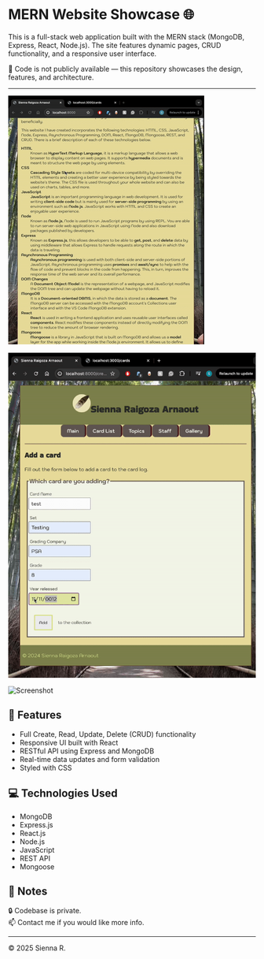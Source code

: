 # MERN Website Showcase 🌐

This is a full-stack web application built with the MERN stack (MongoDB, Express, React, Node.js). The site features dynamic pages, CRUD functionality, and a responsive user interface.

🔐 Code is not publicly available — this repository showcases the design, features, and architecture.

---

![Screenshot](./port-ezgif.com-crop.gif) 

![Screenshot](./portfo-ezgif.com-video-to-gif-converter.gif) 

![Screenshot](./portfol-ezgif.com-video-to-gif-converter.gif) 

## 🔧 Features
- Full Create, Read, Update, Delete (CRUD) functionality
- Responsive UI built with React
- RESTful API using Express and MongoDB
- Real-time data updates and form validation
- Styled with CSS

## 💻 Technologies Used
- MongoDB
- Express.js
- React.js
- Node.js
- JavaScript
- REST API
- Mongoose

## 📌 Notes
🔒 Codebase is private.  
📫 Contact me if you would like more info.

---

© 2025 Sienna R.
